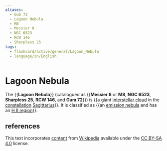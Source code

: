 ```yaml
---
aliases:
  - Gum 72
  - Lagoon Nebula
  - M8
  - Messier 8
  - NGC 6523
  - RCW 146
  - Sharpless 25
tags:
  - flashcard/active/general/Lagoon_Nebula
  - language/in/English
---
```


# Lagoon Nebula

The {{__Lagoon Nebula__}} (catalogued as {{__Messier 8__ or __M8__, __NGC 6523__, __Sharpless 25__, __RCW 146__, and __Gum 72__}}) is {{a giant [interstellar cloud](interstellar%20cloud.md) in the [constellation](constellation.md) [Sagittarius](Sagittarius%20(constellation).md)}}. It is classified as {{an [emission nebula](emission%20nebula.md) and has an [H II region](H%20II%20region.md)}}. <!--SR:!2024-10-20,54,270!2024-09-06,6,150!2024-09-17,20,190!2024-09-03,12,190-->

## references

This text incorporates [content](https://en.wikipedia.org/wiki/Lagoon_Nebula) from [Wikipedia](Wikipedia.md) available under the [CC BY-SA 4.0](https://creativecommons.org/licenses/by-sa/4.0/) license.
